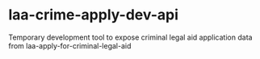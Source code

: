 # laa-crime-apply-dev-api
Temporary development tool to expose criminal legal aid application data from laa-apply-for-criminal-legal-aid
